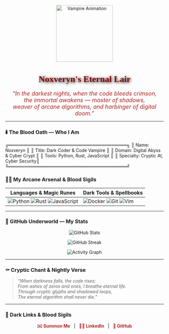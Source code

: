 <!-- START PROFILE README -->

<p align="center">
  <img src="https://raw.githubusercontent.com/Noxveryn/Noxveryn-Lair/main/assets/vampire-dracula-animated.gif" alt="Vampire Animation" width="180" />
</p>

<h1 align="center" style="font-family: 'Cinzel', serif; color:#8B0000; text-shadow: 2px 2px 10px #000000;">
  🦇 Noxveryn's Eternal Lair 🦇
</h1>

<p align="center" style="font-size:18px; color:#B22222; font-style: italic; max-width: 650px; margin: auto;">
  <i>“In the darkest nights, when the code bleeds crimson,<br>
  the immortal awakens — master of shadows,<br>
  weaver of arcane algorithms, and harbinger of digital doom.”</i>
</p>

---

### 🕯️ The Blood Oath — Who I Am



  ╔══════════════════════════════════════╗
  ║  Name: Noxveryn                     ║
  ║  Title: Dark Coder & Code Vampire   ║
  ║  Domain: Digital Abyss & Cyber Crypt ║
  ║  Tools: Python, Rust, JavaScript     ║
  ║  Specialty: Cryptic AI, Cyber Security║
  ╚══════════════════════════════════════╝



### 🧛‍♂️ My Arcane Arsenal & Blood Sigils

| Languages & Magic Runes                                                                                     | Dark Tools & Spellbooks                                                 |
|-------------------------------------------------------------------------------------------------------------|------------------------------------------------------------------------|
| ![Python](https://img.shields.io/badge/-Python-306998?logo=python&logoColor=white&style=for-the-badge) ![Rust](https://img.shields.io/badge/-Rust-000000?logo=rust&logoColor=white&style=for-the-badge) ![JavaScript](https://img.shields.io/badge/-JavaScript-ffdd57?logo=javascript&logoColor=black&style=for-the-badge) | ![Docker](https://img.shields.io/badge/-Docker-2496ED?logo=docker&logoColor=white&style=for-the-badge) ![Git](https://img.shields.io/badge/-Git-F05032?logo=git&logoColor=white&style=for-the-badge) ![Vim](https://img.shields.io/badge/-Vim-019733?logo=vim&logoColor=white&style=for-the-badge) |

---

### 🦇 GitHub Underworld — My Stats

<p align="center">
  <img src="https://github-readme-stats.vercel.app/api?username=Noxveryn&show_icons=true&theme=dark&count_private=true" alt="GitHub Stats" />
</p>

<p align="center">
  <img src="https://github-readme-streak-stats.herokuapp.com/?user=Noxveryn&theme=dark" alt="GitHub Streak" />
</p>

<p align="center">
  <img src="https://github-readme-activity-graph.vercel.app/graph?username=Noxveryn&theme=react-dark" alt="Activity Graph" />
</p>

---

### ⚰️ Cryptic Chant & Nightly Verse

> *“When darkness falls, the code rises;*  
> *From ashes of zeros and ones, I breathe eternal life.*  
> *Through cryptic glyphs and shadowed loops,*  
> *The eternal algorithm shall never die.”*  

---

### 📜 Dark Links & Blood Sigils

<p align="center">
  <a href="mailto:Noxveryn@gmail.com" style="text-decoration:none; color:#B22222; font-weight:bold;">✉️ Summon Me</a> &nbsp; | &nbsp; 
  <a href="https://linkedin.com/in/Noxveryn" style="text-decoration:none; color:#B22222; font-weight:bold;">🧛‍♂️ LinkedIn</a> &nbsp; | &nbsp; 
  <a href="https://github.com/Noxveryn" style="text-decoration:none; color:#B22222; font-weight:bold;">🦇 GitHub</a>
</p>

<!-- END PROFILE README -->
